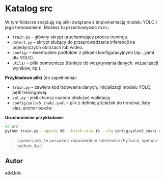 # Katalog src

W tym folderze znajdują się pliki związane z implementacją modelu YOLO i jego trenowaniem.
Możesz tu przechowywać m.in.:

- `train.py` – główny skrypt uruchamiający proces treningu.
- `detect.py` – skrypt służący do przeprowadzania inferencji na pojedynczych obrazach lub wideo.
- `config/` – ewentualnie podfolder z plikami konfiguracyjnymi (np. .yaml dla YOLO).
- `utils/` – pliki pomocnicze (funkcje do wczytywania danych, wizualizacji wyników, itp.).

**Przykładowe pliki** (do zapełnienia):

- `train.py` – zawiera kod ładowania danych, inicjalizacji modelu YOLO, pętli treningowej.
- `val.py` – jeśli chcesz osobno obsłużyć walidację.
- `config/yolov5_znaki.yaml` – plik z definicją ścieżek do train/val, listy klas, anchor boxów.

**Uruchomienie przykładowe**:

```bash
cd src
python train.py --epochs 50 --batch-size 16 --cfg config/yolov5_znaki.yaml
```

> Upewnij się, że posiadasz odpowiednie zależności (PyTorch, opencv-python, itp.).

## Autor

add.ktiv
